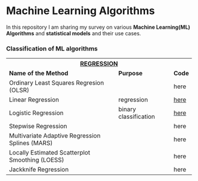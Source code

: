 # Machine Learning Algorithms

In this repository I am sharing my survey on various **Machine Learning(ML) Algorithms** and **statistical models** and their use cases.

###                                         Classification of ML algorithms

 <table>
  <tr>
    <th colspan="3"><span style="font-weight:bold;text-decoration:underline">REGRESSION</span><br></th>
  </tr>
  <tr>
    <td><span style="font-weight:bold">Name of the Method</span></td>
    <td><span style="font-weight:bold">Purpose</span></td>
    <td><span style="font-weight:bold">Code</span></td>
  </tr>
  <tr>
    <td>Ordinary Least Squares Regresion (OLSR)</td>
    <td></td>
    <td>here</td>
  </tr>
  <tr>
    <td>Linear Regression</td>
    <td>regression</td>
    <td><a href="https://github.com/abhinabasaha/Machine_Learning_Algorithms/tree/master/Regression/Linear_Regression">here</td>
  </tr>
  <tr>
    <td>Logistic Regression</td>
    <td>binary classification</td>
    <td><a href="https://github.com/abhinabasaha/Machine_Learning_Algorithms/tree/master/Regression/Logistic_Regression">here</td>
  </tr>
  <tr>
    <td>Stepwise Regression</td>
    <td></td>
    <td>here</td>
  </tr>
  <tr>
    <td>Multivariate Adaptive Regression Splines (MARS)</td>
    <td></td>
    <td>here</td>
  </tr>
  <tr>
    <td>Locally Estimated Scatterplot Smoothing (LOESS)</td>
    <td></td>
    <td>here</td>
  </tr>
  <tr>
    <td>Jackknife Regression</td>
    <td></td>
    <td>here</td>
  </tr>
</table>
